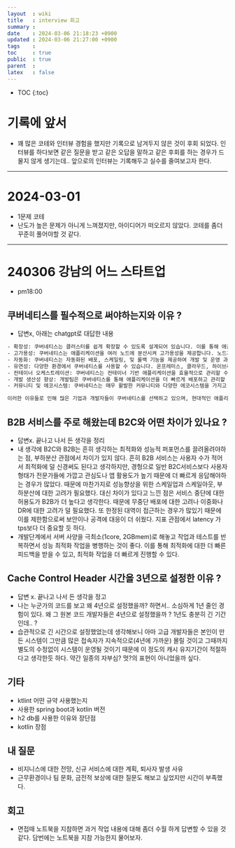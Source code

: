 ```yaml
---
layout  : wiki
title   : interview 회고
summary : 
date    : 2024-03-06 21:18:23 +0900
updated : 2024-03-06 21:27:00 +0900
tags    : 
toc     : true
public  : true
parent  : 
latex   : false
---
```

* TOC
{:toc}

# 기록에 앞서
- 꽤 많은 코테와 인터뷰 경험을 했지만 기록으로 남겨두지 않은 것이 후회 되었다. 인터뷰를 하다보면 같은 질문을 받고 같은 오답을 말하고 같은 후회를 하는 경우가 드물지 않게 생기는데.. 앞으로의 인터뷰는 기록해두고 실수를 줄여보고자 한다.

---

# 2024-03-01
- 1문제 코테
- 난도가 높은 문제가 아니게 느껴졌지만, 아이디어가 떠오르지 않았다. 코테를 좀더 꾸준히 풀어야할 것 같다.

---

# 240306 강남의 어느 스타트업
- pm18:00

## 쿠버네티스를 필수적으로 써야하는지와 이유 ? 
- 답변x, 아래는 chatgpt로 대답한 내용

```txt
- 확장성: 쿠버네티스는 클러스터를 쉽게 확장할 수 있도록 설계되어 있습니다. 이를 통해 애플리케이션의 요구에 따라 자원을 동적으로 할당하고 관리할 수 있습니다.
- 고가용성: 쿠버네티스는 애플리케이션을 여러 노드에 분산시켜 고가용성을 제공합니다. 노드가 다운되어도 애플리케이션은 계속 실행될 수 있습니다.
- 자동화: 쿠버네티스는 자동화된 배포, 스케일링, 및 롤백 기능을 제공하여 개발 및 운영 과정을 간소화합니다.
- 유연성: 다양한 환경에서 쿠버네티스를 사용할 수 있습니다. 온프레미스, 클라우드, 하이브리드 클라우드 등 다양한 배포 옵션이 있습니다.
- 컨테이너 오케스트레이션: 쿠버네티스는 컨테이너 기반 애플리케이션을 효율적으로 관리할 수 있도록 도와줍니다. 컨테이너를 배포, 확장, 및 관리하는 데 있어서 많은 기능을 제공합니다.
- 개발 생산성 향상: 개발팀은 쿠버네티스를 통해 애플리케이션을 더 빠르게 배포하고 관리할 수 있습니다. 이는 더 빠른 개발 주기와 더 높은 생산성을 의미합니다.
- 커뮤니티 및 에코시스템: 쿠버네티스는 매우 활발한 커뮤니티와 다양한 에코시스템을 가지고 있습니다. 이를 통해 지원 및 도구의 다양성을 활용할 수 있습니다.

이러한 이유들로 인해 많은 기업과 개발자들이 쿠버네티스를 선택하고 있으며, 현대적인 애플리케이션을 개발하고 운영하는 데 필수적인 기술로 여겨지고 있습니다.
```

## B2B 서비스를 주로 해왔는데 B2C와 어떤 차이가 있나요 ?
- 답변x. 끝나고 나서 든 생각을 정리
- 내 생각에 B2C와 B2B는 흔히 생각하는 최적화와 성능적 퍼포먼스를 끌려올려야하는 점, 부하분산 관점에서 차이가 있지 않다. 흔히 B2B 서비스는 사용자 수가 적어서 최적화에 덜 신경써도 된다고 생각하지만, 경헝으로 일반 B2C서비스보다 사용자 형태가 전문가들에 가깝고 관심도나 앱 활용도가 높기 때문에 더 빠르게 응답해야하는 경우가 많았다. 때문에 마찬가지로 성능향상을 위한 스케일업과 스케일아웃, 부하분산에 대한 고려가 필요했다. 대신 차이가 있다고 느낀 점은 서비스 중단에 대한 허용도가 B2B가 더 높다고 생각한다. 때문에 무중단 배포에 대한 고려나 이중화나 DR에 대한 고려가 덜 필요했다. 또 한정된 대역이 접근하는 경우가 많있기 때문에 이를 제한함으로써 보안이나 공격에 대응이 더 쉬웠다. 지표 관점에서 latency 가 tps보다 더 중요할 듯 하다.
- 개발단계에서 서버 사양을 극최소(1core, 2GBmem)로 해놓고 작업과 테스트를 반복하면서 성능 최적화 작업을 병행하는 것이 좋다. 이를 통해 최적화에 대한 더 빠른 피드백을 받을 수 있고, 최적화 작업을 더 빠르게 진행할 수 있다.

## Cache Control Header 시간을 3년으로 설정한 이유 ?
- 답변 x. 끝나고 나서 든 생각을 정고
- 나는 누군가의 코드를 보고 왜 4년으로 설정했을까? 하면서.. 소심하게 1년 줄인 경험이 있다. 왜 그 원본 코드 개발자들은 4년으로 설정했을까 ? 1년도 충분히 긴 기간인데.. ? 
- 습관적으로 긴 시간으로 설정했었는데 생각해보니 아마 고급 개발자들은 본인이 만든 시스템이 그만큼 많은 접속자가 지속적으로(4년에 가까운) 몰릴 것이고 그때까지 별도의 수정없이 시스템이 운영될 것이기 때문에 이 정도의 캐시 유지기간이 적절하다고 생각한듯 하다. 약간 일종의 자부심? 멋?의 표현이 아니었을까 싶다.

## 기타
- ktlint 어떤 규약 사용했는지
- 사용한 spring boot과 kotlin 버전
- h2 db를 사용한 이유와 장단점
- kotlin 장점

## 내 질문
- 비지니스에 대한 전망, 신규 서비스에 대한 계획, 퇴사자 발생 사유
- 근무환경이나 팀 문화, 금전적 보상에 대한 질문도 해보고 싶었지만 시간이 부족했다.

## 회고
- 면접때 노트북을 지참하면 과거 작업 내용에 대해 좀더 수월 하게 답변할 수 있을 것 같다. 담번에는 노트북을 지참 가능한지 물어보자.